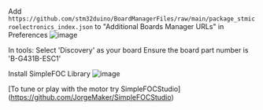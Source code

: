 Add `https://github.com/stm32duino/BoardManagerFiles/raw/main/package_stmicroelectronics_index.json` to "Additional Boards Manager URLs" in Preferences
![image](https://github.com/user-attachments/assets/d235006d-a614-4a30-a27d-197ffd6ef496)

In tools:
Select 'Discovery' as your board
Ensure the board part number is 'B-G431B-ESC1'

Install SimpleFOC Library
![image](https://github.com/user-attachments/assets/73479d41-193c-4903-a983-e925d8429500)

[To tune or play with the motor try SimpleFOCStudio] (https://github.com/JorgeMaker/SimpleFOCStudio)